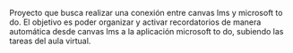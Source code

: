 Proyecto que busca realizar una conexión entre canvas lms y microsoft to do. 
El objetivo es poder organizar y activar recordatorios de manera automática desde canvas lms a la aplicación microsoft to do, subiendo las tareas del aula virtual.
